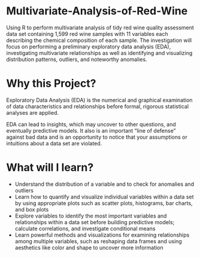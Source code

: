 # Multivariate-Analysis-of-Red-Wine

Using R to perform multivariate analysis of tidy red wine quality assessment data set containing 1,599 red wine samples with 11 variables each describing the chemical composition of each sample. The investigation will focus on performing a preliminary exploratory data analysis (EDA), investigating multivariate relationships as well as identifying and visualizing distribution patterns, outliers, and noteworthy anomalies. 

# Why this Project?
Exploratory Data Analysis (EDA) is the numerical and graphical examination of data characteristics and relationships before formal, rigorous statistical analyses are applied.

EDA can lead to insights, which may uncover to other questions, and eventually predictive models. It also is an important “line of defense” against bad data and is an opportunity to notice that your assumptions or intuitions about a data set are violated.

# What will I learn?

- Understand the distribution of a variable and to check for anomalies and outliers
- Learn how to quantify and visualize individual variables within a data set by using appropriate plots such as scatter plots, histograms,   bar charts, and box plots
- Explore variables to identify the most important variables and relationships within a data set before building predictive models;         calculate correlations, and investigate conditional means
- Learn powerful methods and visualizations for examining relationships among multiple variables, such as reshaping data frames and using   aesthetics like color and shape to uncover more information

